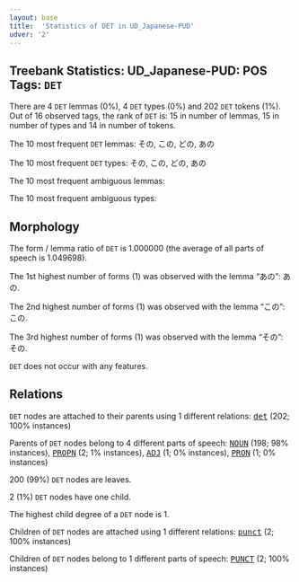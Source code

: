 ```yaml
---
layout: base
title:  'Statistics of DET in UD_Japanese-PUD'
udver: '2'
---
```


## Treebank Statistics: UD_Japanese-PUD: POS Tags: `DET`

There are 4 `DET` lemmas (0%), 4 `DET` types (0%) and 202 `DET` tokens (1%).
Out of 16 observed tags, the rank of `DET` is: 15 in number of lemmas, 15 in number of types and 14 in number of tokens.

The 10 most frequent `DET` lemmas: その, この, どの, あの

The 10 most frequent `DET` types:  その, この, どの, あの

The 10 most frequent ambiguous lemmas: 

The 10 most frequent ambiguous types:  



## Morphology

The form / lemma ratio of `DET` is 1.000000 (the average of all parts of speech is 1.049698).

The 1st highest number of forms (1) was observed with the lemma “あの”: あの.

The 2nd highest number of forms (1) was observed with the lemma “この”: この.

The 3rd highest number of forms (1) was observed with the lemma “その”: その.

`DET` does not occur with any features.


## Relations

`DET` nodes are attached to their parents using 1 different relations: <tt><a href="ja_pud-dep-det.html">det</a></tt> (202; 100% instances)

Parents of `DET` nodes belong to 4 different parts of speech: <tt><a href="ja_pud-pos-NOUN.html">NOUN</a></tt> (198; 98% instances), <tt><a href="ja_pud-pos-PROPN.html">PROPN</a></tt> (2; 1% instances), <tt><a href="ja_pud-pos-ADJ.html">ADJ</a></tt> (1; 0% instances), <tt><a href="ja_pud-pos-PRON.html">PRON</a></tt> (1; 0% instances)

200 (99%) `DET` nodes are leaves.

2 (1%) `DET` nodes have one child.

The highest child degree of a `DET` node is 1.

Children of `DET` nodes are attached using 1 different relations: <tt><a href="ja_pud-dep-punct.html">punct</a></tt> (2; 100% instances)

Children of `DET` nodes belong to 1 different parts of speech: <tt><a href="ja_pud-pos-PUNCT.html">PUNCT</a></tt> (2; 100% instances)


